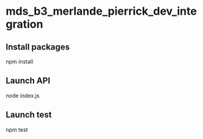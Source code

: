 # mds_b3_merlande_pierrick_dev_integration

## Install packages

npm install

## Launch API

node index.js

## Launch test

npm test 
